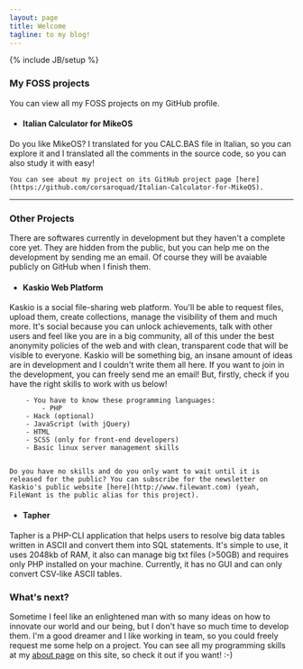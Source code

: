 ```yaml
---
layout: page
title: Welcome
tagline: to my blog! 
---
```

{% include JB/setup %}

### My FOSS projects
You can view all my FOSS projects on my GitHub profile.

* #### Italian Calculator for MikeOS
Do you like MikeOS? I translated for you CALC.BAS file in Italian, so you can explore it and I translated all the comments in the source code, so you can also study it with easy!

	You can see about my project on its GitHub project page [here](https://github.com/corsaroquad/Italian-Calculator-for-MikeOS).

---

### Other Projects
There are softwares currently in development but they haven't a complete core yet. They are hidden from the public, but you can help me on the development by sending me an email. Of course they will be avaiable publicly on GitHub when I finish them.

* #### Kaskio Web Platform
Kaskio is a social file-sharing web platform. You'll be able to request files, upload them, create collections, manage the visibility of them and much more. It's social because you can unlock achievements, talk with other users and feel like you are in a big community, all of this under the best anonymity policies of the web and with clean, transparent code that will be visible to everyone. Kaskio will be something big, an insane amount of ideas are in development and I couldn't write them all  here. If you want to join in the development, you can freely send me an email! But, firstly, check if you have the right skills to work with us below!

		- You have to know these programming languages:
			- PHP
		- Hack (optional)
		- JavaScript (with jQuery)
		- HTML
		- SCSS (only for front-end developers)
		- Basic linux server management skills
		

	Do you have no skills and do you only want to wait until it is released for the public? You can subscribe for the newsletter on Kaskio's public website [here](http://www.filewant.com) (yeah, FileWant is the public alias for this project).

* #### Tapher
Tapher is a PHP-CLI application that helps users to resolve big data tables written in ASCII and convert them into SQL statements. It's simple to use, it uses 2048kb of RAM, it also can manage big txt files (>50GB) and requires only PHP installed on your machine. Currently, it has no GUI and can only convert CSV-like ASCII tables.

### What's next?
Sometime I feel like an enlightened man with so many ideas on how to innovate our world and our being, but I don't have so much time to develop them. I'm a good dreamer and I like working in team, so you could freely request me some help on a project. You can see all my programming skills at my [about page](./about) on this site, so check it out if you want! :-)